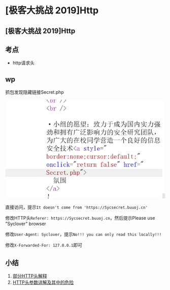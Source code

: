 # \[极客大挑战 2019]Http

## \[极客大挑战 2019]Http

## 考点

* http请求头

## wp

抓包发现隐藏链接Secret.php

![](<../../.gitbook/assets/image (25) (1) (1) (1) (1).png>)

直接访问，提示`It doesn't come from 'https://Sycsecret.buuoj.cn'`

修改HTTP头`Referer: https://Sycsecret.buuoj.cn`，然后提示Please use "Syclover" browser

修改`User-Agent: Syclover`，提示`No!!! you can only read this locally!!!`

修改`X-Forwarded-For: 127.0.0.1`即可

## 小结

1. [部分HTTP头解释](https://itbilu.com/other/relate/EJ3fKUwUx.html#http-request-headers)
2. [HTTP头参数详解及其中的危险](https://www.cnblogs.com/builder4ever/p/11797358.html)

